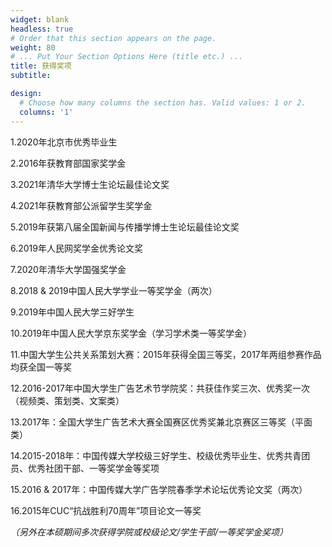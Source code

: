```yaml
---
widget: blank
headless: true
# Order that this section appears on the page.
weight: 80
# ... Put Your Section Options Here (title etc.) ...
title: 获得奖项
subtitle:

design:
  # Choose how many columns the section has. Valid values: 1 or 2.
  columns: '1'
---
```

1.2020年北京市优秀毕业生

2.2016年获教育部国家奖学金

3.2021年清华大学博士生论坛最佳论文奖

4.2021年获教育部公派留学生奖学金

5.2019年获第八届全国新闻与传播学博士生论坛最佳论文奖

6.2019年人民网奖学金优秀论文奖

7.2020年清华大学国强奖学金

8.2018 & 2019中国人民大学学业一等奖学金（两次）

9.2019年中国人民大学三好学生

10.2019年中国人民大学京东奖学金（学习学术类一等奖学金）

11.中国大学生公共关系策划大赛：2015年获得全国三等奖，2017年两组参赛作品均获全国一等奖

12.2016-2017年中国大学生广告艺术节学院奖：共获佳作奖三次、优秀奖一次（视频类、策划类、文案类）

13.2017年：全国大学生广告艺术大赛全国赛区优秀奖兼北京赛区三等奖（平面类）

14.2015-2018年：中国传媒大学校级三好学生、校级优秀毕业生、优秀共青团员、优秀社团干部、一等奖学金等奖项

15.2016 & 2017年：中国传媒大学广告学院春季学术论坛优秀论文奖（两次）

16.2015年CUC“抗战胜利70周年”项目论文一等奖

*（另外在本硕期间多次获得学院或校级论文/学生干部/一等奖学金奖项）*